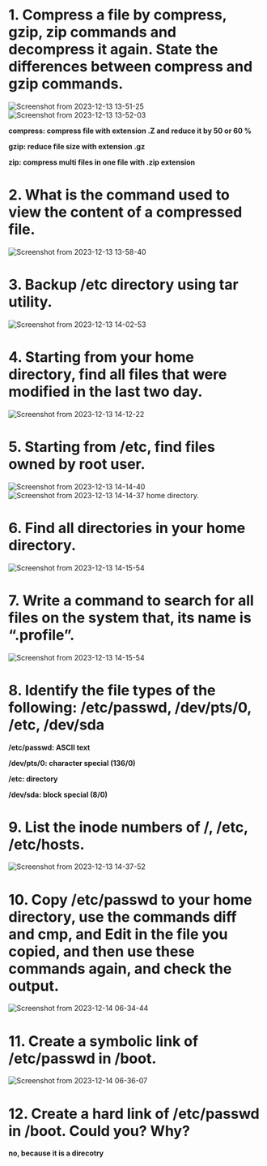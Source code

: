 

# 1. Compress a file by compress, gzip, zip commands and decompress it again. State the differences between compress and gzip commands.

![Screenshot from 2023-12-13 13-51-25](https://github.com/shimaafathi123/ITI_OS_intake44/assets/93112282/70df07b9-7080-4906-a583-e0057de790c2)
![Screenshot from 2023-12-13 13-52-03](https://github.com/shimaafathi123/ITI_OS_intake44/assets/93112282/22de235c-6158-47c4-b662-fc6b801597ab)

**compress: compress file with extension .Z and reduce it by 50 or 60 %**

**gzip: reduce file size with extension .gz**

**zip: compress multi files in one file with .zip extension**

# 2. What is the command used to view the content of a compressed file.

![Screenshot from 2023-12-13 13-58-40](https://github.com/shimaafathi123/ITI_OS_intake44/assets/93112282/fe558783-752c-4b4f-8f36-5f33acf85ba8)

# 3. Backup /etc directory using tar utility.

![Screenshot from 2023-12-13 14-02-53](https://github.com/shimaafathi123/ITI_OS_intake44/assets/93112282/5a7af787-716b-4f2f-922c-1e0d3bd3739a)

# 4. Starting from your home directory, find all files that were modified in the last two day.

![Screenshot from 2023-12-13 14-12-22](https://github.com/shimaafathi123/ITI_OS_intake44/assets/93112282/24c238af-fced-417c-af88-74dd04624000)

# 5. Starting from /etc, find files owned by root user.
![Screenshot from 2023-12-13 14-14-40](https://github.com/shimaafathi123/ITI_OS_intake44/assets/93112282/63b93292-a4af-4d12-b72b-2c93c76e162b)
![Screenshot from 2023-12-13 14-14-37](https://github.com/shimaafathi123/ITI_OS_intake44/assets/93112282/ccb3a235-1910-475d-beea-26d735e7cbe5) home directory.

# 6. Find all directories in your home directory.

![Screenshot from 2023-12-13 14-15-54](https://github.com/shimaafathi123/ITI_OS_intake44/assets/93112282/7099ed52-4181-47eb-95c7-b9b7067ed8d6)


# 7. Write a command to search for all files on the system that, its name is “.profile”.

![Screenshot from 2023-12-13 14-15-54](https://github.com/shimaafathi123/ITI_OS_intake44/assets/93112282/32014086-4573-4a60-87bd-bf8bb4166b52)

# 8. Identify the file types of the following: /etc/passwd, /dev/pts/0, /etc, /dev/sda
**/etc/passwd: ASCII text**

**/dev/pts/0: character special (136/0)**

**/etc: directory**

**/dev/sda: block special (8/0)**

# 9. List the inode numbers of /, /etc, /etc/hosts.

![Screenshot from 2023-12-13 14-37-52](https://github.com/shimaafathi123/ITI_OS_intake44/assets/93112282/a40dcfed-91d0-46f1-8ed1-641e23cb617a)

# 10. Copy /etc/passwd to your home directory, use the commands diff and cmp, and Edit in the file you copied, and then use these commands again, and check the output.
![Screenshot from 2023-12-14 06-34-44](https://github.com/shimaafathi123/ITI_OS_intake44/assets/93112282/97fb52f0-8522-49f4-84a5-443abf7edae5)

# 11. Create a symbolic link of /etc/passwd in /boot.
![Screenshot from 2023-12-14 06-36-07](https://github.com/shimaafathi123/ITI_OS_intake44/assets/93112282/daa3e6ce-3fc2-468b-b939-0ad6ee0c4ddc)

# 12. Create a hard link of /etc/passwd in /boot. Could you? Why?


  **no, because it is a direcotry**
